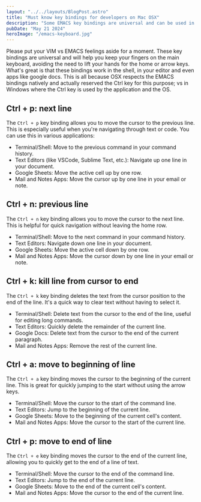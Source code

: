 ```yaml
---
layout: "../../layouts/BlogPost.astro"
title: "Must know key bindings for developers on Mac OSX"
description: "Some EMACS key bindings are universal and can be used in many applications"
pubDate: "May 21 2024"
heroImage: "/emacs-keyboard.jpg"
---
```

Please put your VIM vs EMACS feelings aside for a moment. These key bindings are universal and will help you keep your 
fingers on the main keyboard, avoiding the need to lift your hands for the home or arrow keys. What's great is that
these bindings work in the shell, in your editor and even apps like google docs. This is all because OSX respects the 
EMACS bindings natively and actually reserved the Ctrl key for this purpose; vs in Windows where the Ctrl key is used 
by the application and the OS.

## Ctrl + p: next line
The `Ctrl + p` key binding allows you to move the cursor to the previous line. 
This is especially useful when you're navigating through text or code. You can use this in various applications:

- Terminal/Shell: Move to the previous command in your command history.
- Text Editors (like VSCode, Sublime Text, etc.): Navigate up one line in your document.
- Google Sheets: Move the active cell up by one row.
- Mail and Notes Apps: Move the cursor up by one line in your email or note.

## Ctrl + n: previous line
The `Ctrl + n` key binding allows you to move the cursor to the next line. 
This is helpful for quick navigation without leaving the home row.

- Terminal/Shell: Move to the next command in your command history.
- Text Editors: Navigate down one line in your document.
- Google Sheets: Move the active cell down by one row.
- Mail and Notes Apps: Move the cursor down by one line in your email or note.


## Ctrl + k: kill line from cursor to end
The `Ctrl + k` key binding deletes the text from the cursor position to the end of the line. 
It's a quick way to clear text without having to select it.

- Terminal/Shell: Delete text from the cursor to the end of the line, useful for editing long commands.
- Text Editors: Quickly delete the remainder of the current line.
- Google Docs: Delete text from the cursor to the end of the current paragraph.
- Mail and Notes Apps: Remove the rest of the current line.

## Ctrl + a: move to beginning of line
The `Ctrl + a` key binding moves the cursor to the beginning of the current line.
This is great for quickly jumping to the start without using the arrow keys.

- Terminal/Shell: Move the cursor to the start of the command line.
- Text Editors: Jump to the beginning of the current line.
- Google Sheets: Move to the beginning of the current cell's content.
- Mail and Notes Apps: Move the cursor to the start of the current line.

## Ctrl + p: move to end of line
The `Ctrl + e` key binding moves the cursor to the end of the current line, allowing you to quickly get to the 
end of a line of text.

- Terminal/Shell: Move the cursor to the end of the command line.
- Text Editors: Jump to the end of the current line.
- Google Sheets: Move to the end of the current cell's content.
- Mail and Notes Apps: Move the cursor to the end of the current line.
